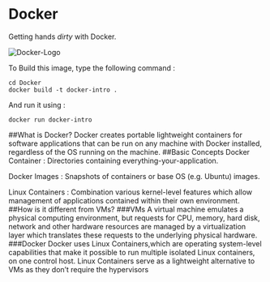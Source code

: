 # Docker
Getting hands *dirty* with Docker.

![Docker-Logo](https://docs.docker.com/dist/assets/images/logo.png)

To Build this image, type the following command :
```
cd Docker
docker build -t docker-intro .
```
And run it using : 
```
docker run docker-intro
```
##What is Docker?
Docker creates portable lightweight containers for software applications that can be run on any machine with Docker installed, regardless of the OS running on the machine.
##Basic Concepts
Docker Container : Directories containing everything-your-application.

Docker Images    : Snapshots of containers or base OS (e.g. Ubuntu) images.

Linux Containers : Combination various kernel-level features which allow    
                   management of applications contained within their own environment.
##How is it different from VMs?
###VMs
A virtual machine emulates a physical computing environment, but requests for CPU, memory, hard disk, network and other hardware resources are managed by a virtualization layer which translates these requests to the underlying physical hardware.
###Docker
Docker uses Linux Containers,which are operating system-level capabilities that make it possible to run multiple isolated Linux containers, on one control host. Linux Containers serve as a lightweight alternative to VMs as they don’t require the hypervisors
